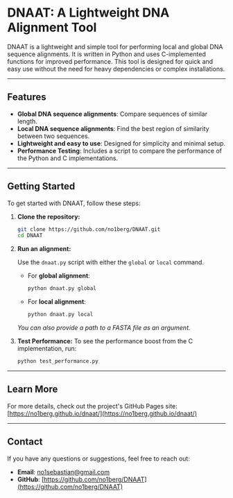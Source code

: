 # DNAAT: A Lightweight DNA Alignment Tool

DNAAT is a lightweight and simple tool for performing local and global DNA sequence alignments. It is written in Python and uses C-implemented functions for improved performance. This tool is designed for quick and easy use without the need for heavy dependencies or complex installations.

-----

## Features

  * **Global DNA sequence alignments**: Compare sequences of similar length.
  * **Local DNA sequence alignments**: Find the best region of similarity between two sequences.
  * **Lightweight and easy to use**: Designed for simplicity and minimal setup.
  * **Performance Testing**: Includes a script to compare the performance of the Python and C implementations.

-----

## Getting Started

To get started with DNAAT, follow these steps:

1.  **Clone the repository:**

    ```bash
    git clone https://github.com/no1berg/DNAAT.git
    cd DNAAT
    ```

2.  **Run an alignment:**

    Use the `dnaat.py` script with either the `global` or `local` command.

      * For **global alignment**:
        ```bash
        python dnaat.py global
        ```
      * For **local alignment**:
        ```bash
        python dnaat.py local
        ```
    *You can also provide a path to a FASTA file as an argument.*

4.  **Test Performance:**
    To see the performance boost from the C implementation, run:

    ```bash
    python test_performance.py
    ```

-----

## Learn More

For more details, check out the project's GitHub Pages site:
[https://no1berg.github.io/dnaat/](https://no1berg.github.io/dnaat/)

-----

## Contact

If you have any questions or suggestions, feel free to reach out:

  * **Email**: [no1sebastian@gmail.com](mailto:no1sebastian@gmail.com)
  * **GitHub**: [https://github.com/no1berg/DNAAT](https://github.com/no1berg/DNAAT)

